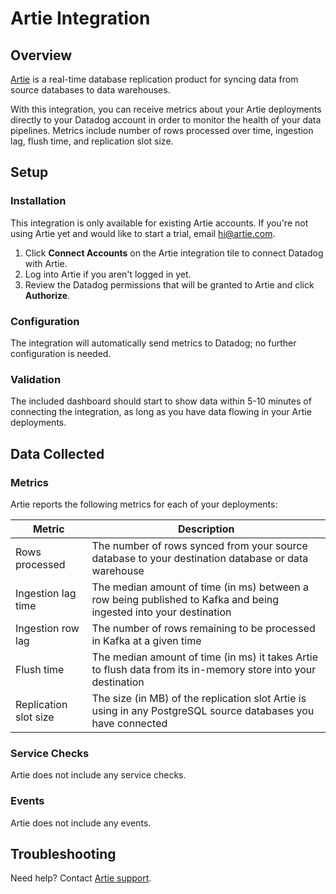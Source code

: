 # Artie Integration

## Overview

[Artie][1] is a real-time database replication product for syncing data from source databases to data warehouses.

With this integration, you can receive metrics about your Artie deployments directly to your Datadog account in order to monitor the health of your data pipelines. Metrics include number of rows processed over time, ingestion lag, flush time, and replication slot size.

## Setup

### Installation

This integration is only available for existing Artie accounts. If you're not using Artie yet and would like to start a trial, email hi@artie.com.

1. Click **Connect Accounts** on the Artie integration tile to connect Datadog with Artie.
2. Log into Artie if you aren't logged in yet.
3. Review the Datadog permissions that will be granted to Artie and click **Authorize**.

### Configuration

The integration will automatically send metrics to Datadog; no further configuration is needed.

### Validation

The included dashboard should start to show data within 5-10 minutes of connecting the integration, as long as you have data flowing in your Artie deployments.

## Data Collected

### Metrics

Artie reports the following metrics for each of your deployments:

| Metric                | Description                                                                                                       |
| --------------------- | ----------------------------------------------------------------------------------------------------------------- |
| Rows processed        | The number of rows synced from your source database to your destination database or data warehouse                |
| Ingestion lag time    | The median amount of time (in ms) between a row being published to Kafka and being ingested into your destination |
| Ingestion row lag     | The number of rows remaining to be processed in Kafka at a given time                                             |
| Flush time            | The median amount of time (in ms) it takes Artie to flush data from its in-memory store into your destination     |
| Replication slot size | The size (in MB) of the replication slot Artie is using in any PostgreSQL source databases you have connected     |

### Service Checks

Artie does not include any service checks.

### Events

Artie does not include any events.

## Troubleshooting

Need help? Contact [Artie support][2].

[1]: https://www.artie.com/
[2]: mailto:hi@artie.com
